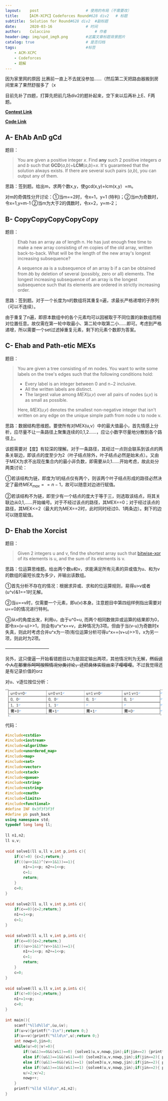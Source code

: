 ```yaml
---
layout:    post   				    # 使用的布局（不需要改）
title:    【ACM-XCPC】Codeforces Round#628 div2   # 标题 
subtitle:  Solution for Round#628 div2  #副标题
date:      2020-03-16 				# 时间
author:    Culaccino					# 作者
header-img: img/upd_img9.png        #这篇文章标题背景图片
catalog: true 						# 是否归档
tags:								#标签
    - ACM-XCPC
    - Codeforces
    - 题解
---
```


因为家里网的原因 比赛前一直上不去就没参加……（然后第二天把路由器搬到房间里来了果然舒服多了（x

目前先补了四题，打算先把前几场div2的题补起来，空下来以后再补上E、F两题。

**[Contest Link](http://codeforces.com/contest/1325)**

**[Code Link](https://github.com/BBBoundary/ACM-XCPC_Wsystem9350/tree/master/Codeforces/Round%23628%20div2)**

## A- EhAb AnD gCd

题目：

> You are given a positive integer *x*. Find **any** such 2 positive integers *a* and *b* such that **GCD**(*a*,*b*)+**LCM**(*a*,*b*)=*x*. It's guaranteed that the solution always exists. If there are several such pairs (*a*,*b*), you can output any of them.

思路：签到题。给出m，求两个数x,y，使gcd(x,y)+lcm(x,y）=m。

对m的奇偶性分开讨论：①当m==2时，令x=1，y=1 (特判)；②当m为奇数时，令x=1,y=m-1 ②当m为大于2的偶数时，令x=2，y=m-2；



## B- CopyCopyCopyCopyCopy

题目：

> Ehab has an array 𝑎a of length n. He has just enough free time to make a new array consisting of 𝑛n copies of the old array, written back-to-back. What will be the length of the new array's longest increasing subsequence?
>
> A sequence 𝑎a is a subsequence of an array b if a can be obtained from 𝑏b by deletion of several (possibly, zero or all) elements. The longest increasing subsequence of an array is the longest subsequence such that its elements are ordered in strictly increasing order.

思路：签到题。对于一个长度为n的数组将其重复n遍，求最长严格递增的子序列（可以不连续）。

由于重复了n遍，即原本数组中的各个元素均可以因被取于不同位置的新数组而相对位置任意。故仅需在第一轮中取最小、第二轮中取第二小……即可。考虑到严格递增，所以需要一个set过滤掉重复元素，剩下的元素个数即为答案。



## C- Ehab and Path-etic MEXs

题目：

> You are given a tree consisting of 𝑛n nodes. You want to write some labels on the tree's edges such that the following conditions hold:
>
> - Every label is an integer between 0 and n−2 inclusive. 
> - All the written labels are distinct. 
> - The largest value among 𝑀𝐸𝑋(𝑢,𝑣) over all pairs of nodes (𝑢,𝑣)  is as small as possible. 
>
> Here, 𝑀𝐸𝑋(𝑢,𝑣) denotes the smallest non-negative integer that isn't written on any edge on the unique simple path from node u to node v.

思路：数据结构思维题。要使所有对MEX(u,v）中的最大值最小，首先情感上分析，应尽量不让一条路径上聚集连续的0,1,2……，应让小数字尽量地分散到各个路径上。

该题需要对【度】有较深的理解。对于一条路径，其经过一点则会联系到该点的两条关联边，即该点的度至少为2（叶子结点除外，叶子结点必然是始末点）。又由于MEX为求不出现在集合内的最小非负数，即需要从0,1……开始考虑，故此处分两类讨论：

①若该结构为链，即度为1的结点仅有两个，则该两个叶子结点形成的路径必然决定了最终$MEX_{max}==n-1$，故可以随意对边进行赋值。

②若该结构不为链，即至少有一个结点的度大于等于三，则选取该结点，将其关联边从0,1,……开始编号。对于不经过该点的路径，其MEX==0；对于经过该点的路径，其MEX<=2（最大的为MEX==2时，此时同时经过0、1两条边）。剩下的边可以随意赋值。



## D- Ehab the Xorcist

题目：

> Given 2 integers u and v, find the shortest array such that [bitwise-xor](https://en.wikipedia.org/wiki/Bitwise_operation#XOR) of its elements is u, and the sum of its elements is v.

思路：位运算思维题。给出两个数u和v，求能满足所有元素的异或值为u、和为v的数组的最短长度为多少，并输出该数组。

①首先分析不存在的情况：根据求异或、求和的位运算规则，易得u>v或者(u^v)&1==1时无解。

②当u==v时，仅需要一个元素，即u(v)本身。注意题目中第四组样例指出需要对u==0的情况进行特判。

③从v的角度出发，利用u，由于u^0=u, 而两个相同数做异或运算的结果即为0，即令x=(v-u)>>1，则会有u^x^x==v，此种情况为3项。但由于当(v-u)为奇数时x失真，则此时考虑合并u^x为一项(有位运算分析可得u^x==(v+u)>>1)，x为另一项，则此时为2项。

——————————

另外，这只傻逼一开始看错题目以为是固定输出两项，其他情况判为无解，~~然后这个人在那里乐呵呵按照情况分类讨论，还把具体实现出来了嘤嘤嘤~~。不过我觉得还是有记录价值的orz

对u、v逐位按位分析：

![](/img/ACM_628.png)

代码：

```C++
#include<cstdio>
#include<iostream>
#include<algorithm>
#include<unordered_map>
#include<map>
#include<set>
#include<vector>
#include<stack>
#include<queue>
#include<string>
#include<cstring>
#include<cmath>
#include<limits>
#include<functional>
#define INF 0x3f3f3f3f
#define pb push_back
using namespace std;
typedef long long ll;

ll n1,n2;
ll u,v;

void solve1(ll u,ll v,int p,int& c){
    if(c!=0) {c=2;return;}
    if(((u>>1&1)^(v>>1&1))==1){
        n1+=1<<p; n2+=1<<p;
        c=1;
        return;
    }
    c=0;
}

void solve2(ll u,ll v,int p,int& c){
    if(c==0){c=2;return;}
    n1+=1<<p;
    c=1;
}

void solve3(ll u,ll v,int p,int& c){
    if(c==0){c=2;return;}
    if(((u>>1&1)^(v>>1&1))==1){
        n1+=1<<p; n2+=1<<p;
        c=1;
        return;
    }
    c=0;
}

void solve4(ll u,ll v,int p,int& c){
    if(c!=0){c=2;return;}
    n1+=1<<p;
    c=0;
}

int main(){
    scanf("%lld%lld",&u,&v);
    if(u>v){printf("-1\n");return 0;}
    if(u==v){printf("%lld\n",u);return 0;}
    int nowp=0,jin=0;
    while(u!=0||v!=0){
        if((u&1)==0&&(v&1)==0) {solve1(u,v,nowp,jin);if(jin==2) {printf("-1\n");return 0;}}
        else if((u&1)==1&&(v&1)==0) {solve2(u,v,nowp,jin);if(jin==2){ printf("-1\n");return 0;}}
        else if((u&1)==0&&(v&1)==1) {solve3(u,v,nowp,jin);if(jin==2){ printf("-1\n");return 0;}}
        else if((u&1)==1&&(v&1)==1) {solve4(u,v,nowp,jin);if(jin==2){ printf("-1\n");return 0;}}
        u/=2;v/=2;
        nowp++;
    }
    printf("%lld %lld\n",n1,n2);
}

```

